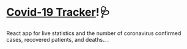 # [Covid-19 Tracker](https://covid-19-tracker-e8f53.web.app/)!🩺

React app for live statistics and the number of coronavirus confirmed cases, recovered patients, and deaths..
.
